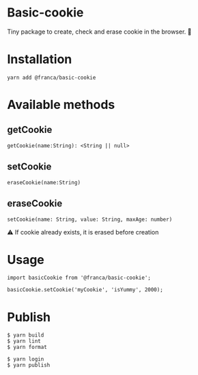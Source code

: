 # Basic-cookie

Tiny package to create, check and erase cookie in the browser. :cookie:

# Installation

```
yarn add @franca/basic-cookie
```

# Available methods

## getCookie
```
getCookie(name:String): <String || null>
```
  
## setCookie
```
eraseCookie(name:String)
```
  
## eraseCookie
```
setCookie(name: String, value: String, maxAge: number)
```

:warning: If cookie already exists, it is erased before creation

# Usage

```
import basicCookie from '@franca/basic-cookie';

basicCookie.setCookie('myCookie', 'isYummy', 2000);
```

# Publish

```
$ yarn build
$ yarn lint
$ yarn format

$ yarn login
$ yarn publish
```